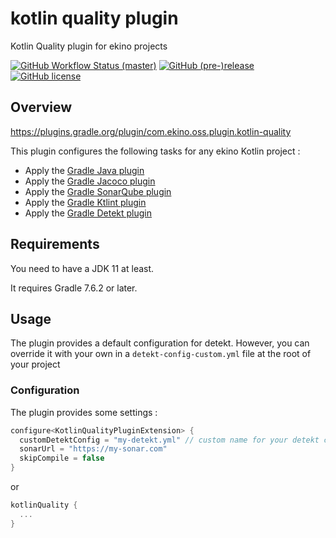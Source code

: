 # kotlin quality plugin

Kotlin Quality plugin for ekino projects

[![GitHub Workflow Status (master)](https://img.shields.io/github/workflow/status/ekino/kotlin-quality-plugin/Build%20branch/master.svg)](https://github.com/ekino/kotlin-quality-plugin/actions?query=workflow%3A%22Build+branch%22+branch%3A%22master%22+)
[![GitHub (pre-)release](https://img.shields.io/github/release/ekino/kotlin-quality-plugin.svg)](https://github.com/ekino/kotlin-quality-plugin/releases)
[![GitHub license](https://img.shields.io/github/license/ekino/kotlin-quality-plugin.svg)](https://github.com/ekino/kotlin-quality-plugin/blob/master/LICENSE.md)

## Overview

https://plugins.gradle.org/plugin/com.ekino.oss.plugin.kotlin-quality

This plugin configures the following tasks for any ekino Kotlin project :

* Apply the [Gradle Java plugin](https://docs.gradle.org/current/userguide/java_plugin.html)
* Apply the [Gradle Jacoco plugin](https://docs.gradle.org/current/userguide/jacoco_plugin.html)
* Apply the [Gradle SonarQube plugin](https://plugins.gradle.org/plugin/org.sonarqube)
* Apply the [Gradle Ktlint plugin](https://plugins.gradle.org/plugin/org.jlleitschuh.gradle.ktlint)
* Apply the [Gradle Detekt plugin](https://plugins.gradle.org/plugin/io.gitlab.arturbosch.detekt)

## Requirements

You need to have a JDK 11 at least.

It requires Gradle 7.6.2 or later.

## Usage

The plugin provides a default configuration for detekt.
However, you can override it with your own in a `detekt-config-custom.yml` file at the root of your project

### Configuration

The plugin provides some settings :
```kotlin
configure<KotlinQualityPluginExtension> {
  customDetektConfig = "my-detekt.yml" // custom name for your detekt config, detekt-config-custom.yml by default
  sonarUrl = "https://my-sonar.com"
  skipCompile = false
}
```
or
```kotlin
kotlinQuality {
  ...
}
```

